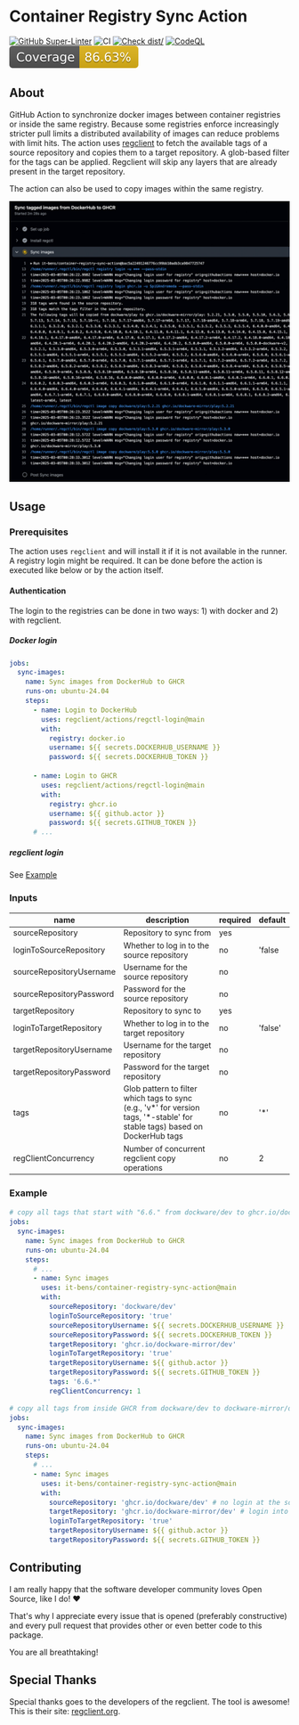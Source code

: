 # Container Registry Sync Action

[![GitHub Super-Linter](https://github.com/it-bens/container-registry-sync-action/actions/workflows/linter.yml/badge.svg)](https://github.com/super-linter/super-linter)
![CI](https://github.com/it-bens/container-registry-sync-action/actions/workflows/ci.yml/badge.svg)
[![Check dist/](https://github.com/it-bens/container-registry-sync-action/actions/workflows/check-dist.yml/badge.svg)](https://github.com/it-bens/container-registry-sync-action/actions/workflows/check-dist.yml)
[![CodeQL](https://github.com/it-bens/container-registry-sync-action/actions/workflows/codeql-analysis.yml/badge.svg)](https://github.com/it-bens/container-registry-sync-action/actions/workflows/codeql-analysis.yml)
[![Coverage](./badges/coverage.svg)](./badges/coverage.svg)

## About

GitHub Action to synchronize docker images between container registries or
inside the same registry. Because some registries enforce increasingly stricter
pull limits a distributed availability of images can reduce problems with limit
hits. The action uses [regclient](https://github.com/regclient/regclient) to
fetch the available tags of a source repository and copies them to a target
repository. A glob-based filter for the tags can be applied. Regclient will skip
any layers that are already present in the target repository.

The action can also be used to copy images within the same registry.

![screenshot of a running action](./docs/action.jpg)

## Usage

### Prerequisites

The action uses `regclient` and will install it if it is not available in the
runner. A registry login might be required. It can be done before the action is
executed like below or by the action itself.

#### Authentication

The login to the registries can be done in two ways: 1) with docker and 2) with
regclient.

##### Docker login

```yaml
jobs:
  sync-images:
    name: Sync images from DockerHub to GHCR
    runs-on: ubuntu-24.04
    steps:
      - name: Login to DockerHub
        uses: regclient/actions/regctl-login@main
        with:
          registry: docker.io
          username: ${{ secrets.DOCKERHUB_USERNAME }}
          password: ${{ secrets.DOCKERHUB_TOKEN }}

      - name: Login to GHCR
        uses: regclient/actions/regctl-login@main
        with:
          registry: ghcr.io
          username: ${{ github.actor }}
          password: ${{ secrets.GITHUB_TOKEN }}
      # ...
```

##### regclient login

See [Example](#example)

### Inputs

| name                     | description                                                                                                                 | required | default |
| ------------------------ | --------------------------------------------------------------------------------------------------------------------------- | -------- | ------- |
| sourceRepository         | Repository to sync from                                                                                                     | yes      |         |
| loginToSourceRepository  | Whether to log in to the source repository                                                                                  | no       | 'false  |
| sourceRepositoryUsername | Username for the source repository                                                                                          | no       |         |
| sourceRepositoryPassword | Password for the source repository                                                                                          | no       |         |
| targetRepository         | Repository to sync to                                                                                                       | yes      |         |
| loginToTargetRepository  | Whether to log in to the target repository                                                                                  | no       | 'false' |
| targetRepositoryUsername | Username for the target repository                                                                                          | no       |         |
| targetRepositoryPassword | Password for the target repository                                                                                          | no       |         |
| tags                     | Glob pattern to filter which tags to sync (e.g., 'v*' for version tags, '*-stable' for stable tags) based on DockerHub tags | no       | '\*'    |
| regClientConcurrency     | Number of concurrent regclient copy operations                                                                              | no       | 2       |

### Example

```yaml
# copy all tags that start with "6.6." from dockware/dev to ghcr.io/dockware-mirror/dev (between different registries)
jobs:
  sync-images:
    name: Sync images from DockerHub to GHCR
    runs-on: ubuntu-24.04
    steps:
      # ...
      - name: Sync images
        uses: it-bens/container-registry-sync-action@main
        with:
          sourceRepository: 'dockware/dev'
          loginToSourceRepository: 'true'
          sourceRepositoryUsername: ${{ secrets.DOCKERHUB_USERNAME }}
          sourceRepositoryPassword: ${{ secrets.DOCKERHUB_TOKEN }}
          targetRepository: 'ghcr.io/dockware-mirror/dev'
          loginToTargetRepository: 'true'
          targetRepositoryUsername: ${{ github.actor }}
          targetRepositoryPassword: ${{ secrets.GITHUB_TOKEN }}
          tags: '6.6.*'
          regClientConcurrency: 1
```

```yaml
# copy all tags from inside GHCR from dockware/dev to dockware-mirror/dev (within the same registry)
jobs:
  sync-images:
    name: Sync images from DockerHub to GHCR
    runs-on: ubuntu-24.04
    steps:
      # ...
      - name: Sync images
        uses: it-bens/container-registry-sync-action@main
        with:
          sourceRepository: 'ghcr.io/dockware/dev' # no login at the source repository is performed
          targetRepository: 'ghcr.io/dockware-mirror/dev' # login into the target repository is enough
          loginToTargetRepository: 'true'
          targetRepositoryUsername: ${{ github.actor }}
          targetRepositoryPassword: ${{ secrets.GITHUB_TOKEN }}
```

## Contributing

I am really happy that the software developer community loves Open Source, like
I do! ♥

That's why I appreciate every issue that is opened (preferably constructive) and
every pull request that provides other or even better code to this package.

You are all breathtaking!

## Special Thanks

Special thanks goes to the developers of the regclient. The tool is awesome!
This is their site: [regclient.org](https://regclient.org).
